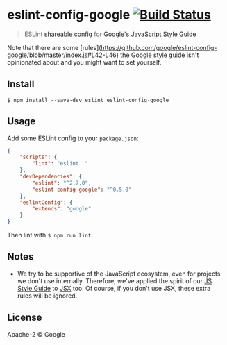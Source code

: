 # eslint-config-google [![Build Status](https://travis-ci.org/google/eslint-config-google.svg?branch=master)](https://travis-ci.org/google/eslint-config-google)

> ESLint [shareable
> config](http://eslint.org/docs/developer-guide/shareable-configs.html)
> for [Google's JavaScript Style
> Guide](http://google.github.io/styleguide/javascriptguide.xml)

Note that there are some [rules](https://github.com/google/eslint-config-
google/blob/master/index.js#L42-L46) the Google style guide isn't opinionated
about and you might want to set yourself.


## Install

```
$ npm install --save-dev eslint eslint-config-google
```


## Usage

Add some ESLint config to your `package.json`:

```json
{
	"scripts": {
		"lint": "eslint ."
	},
	"devDependencies": {
		"eslint": "^2.7.0",
		"eslint-config-google": "^0.5.0"
	},
	"eslintConfig": {
		"extends": "google"
	}
}
```

Then lint with `$ npm run lint`.


## Notes

- We try to be supportive of the JavaScript ecosystem, even for projects
  we don't use internally.  Therefore, we've applied the spirit of our [JS Style
  Guide](https://google.github.io/styleguide/javascriptguide.xml) to
  [JSX](https://facebook.github.io/jsx/) too.  Of course, if you don't use JSX,
  these extra rules will be ignored.


## License

Apache-2 © Google
